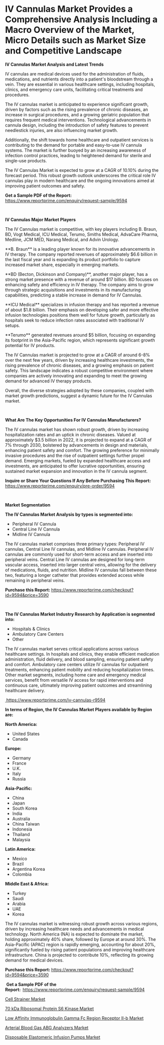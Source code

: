 <p><h1>IV Cannulas Market Provides a Comprehensive Analysis Including a Macro Overview of the Market, Micro Details such as Market Size and Competitive Landscape</h1></p><p><strong>IV Cannulas Market Analysis and Latest Trends</strong></p>
<p><p>IV cannulas are medical devices used for the administration of fluids, medications, and nutrients directly into a patient's bloodstream through a vein. They are essential in various healthcare settings, including hospitals, clinics, and emergency care units, facilitating critical treatments and procedures.</p><p>The IV cannulas market is anticipated to experience significant growth, driven by factors such as the rising prevalence of chronic diseases, an increase in surgical procedures, and a growing geriatric population that requires frequent medical interventions. Technological advancements in cannula design, including the introduction of safety features to prevent needlestick injuries, are also influencing market growth.</p><p>Additionally, the shift towards home healthcare and outpatient services is contributing to the demand for portable and easy-to-use IV cannula systems. The market is further buoyed by an increasing awareness of infection control practices, leading to heightened demand for sterile and single-use products.</p><p>The IV Cannulas Market is expected to grow at a CAGR of 10.10% during the forecast period. This robust growth outlook underscores the critical role IV cannulas play in modern healthcare and the ongoing innovations aimed at improving patient outcomes and safety.</p></p>
<p><strong>Get a Sample PDF of the Report:&nbsp;</strong> <a href="https://www.reportprime.com/enquiry/request-sample/9594?utm_campaign=75&utm_medium=2&utm_source=Github&utm_content=ia&utm_term=28112024&utm_id=iv-cannulas">https://www.reportprime.com/enquiry/request-sample/9594</a></p>
<p>&nbsp;</p>
<p><strong>IV Cannulas Major Market Players</strong></p>
<p><p>The IV Cannulas market is competitive, with key players including B. Braun, BD, Vogt Medical, ICU Medical, Terumo, Smiths Medical, AdvaCare Pharma, Medline, JCM MED, Narang Medical, and Advin Urology. </p><p>**B. Braun** is a leading player known for its innovative advancements in IV therapy. The company reported revenues of approximately $6.6 billion in the last fiscal year and is expanding its product portfolio to capture increased market share, especially in emerging markets.</p><p>**BD (Becton, Dickinson and Company)**, another major player, has a strong market presence with a revenue of around $17 billion. BD focuses on enhancing safety and efficiency in IV therapy. The company aims to grow through strategic acquisitions and investments in its manufacturing capabilities, predicting a stable increase in demand for IV Cannulas.</p><p>**ICU Medical** specializes in infusion therapy and has reported a revenue of about $1.8 billion. Their emphasis on developing safer and more effective infusion technologies positions them well for future growth, particularly as hospitals seek to reduce infection rates associated with traditional IV setups.</p><p>**Terumo** generated revenues around $5 billion, focusing on expanding its footprint in the Asia-Pacific region, which represents significant growth potential for IV products.</p><p>The IV Cannulas market is projected to grow at a CAGR of around 6-8% over the next few years, driven by increasing healthcare investments, the rising prevalence of chronic diseases, and a growing emphasis on patient safety. This landscape indicates a robust competitive environment where companies are actively innovating and expanding to meet the growing demand for advanced IV therapy products. </p><p>Overall, the diverse strategies adopted by these companies, coupled with market growth predictions, suggest a dynamic future for the IV Cannulas market.</p></p>
<p>&nbsp;</p>
<p><strong>What Are The Key Opportunities For IV Cannulas Manufacturers?</strong></p>
<p><p>The IV cannulas market has shown robust growth, driven by increasing hospitalization rates and an uptick in chronic diseases. Valued at approximately $3.5 billion in 2022, it is projected to expand at a CAGR of 7% through 2030, bolstered by advancements in design and materials, enhancing patient safety and comfort. The growing preference for minimally invasive procedures and the rise of outpatient settings further propel demand. Emerging markets, fueled by expanded healthcare access and investments, are anticipated to offer lucrative opportunities, ensuring sustained market expansion and innovation in the IV cannula segment.</p></p>
<p><strong>Inquire or Share Your Questions If Any Before Purchasing This Report:</strong> <a href="https://www.reportprime.com/enquiry/pre-order/9594?utm_campaign=75&utm_medium=2&utm_source=Github&utm_content=ia&utm_term=28112024&utm_id=iv-cannulas">https://www.reportprime.com/enquiry/pre-order/9594</a></p>
<p>&nbsp;</p>
<p><strong>Market Segmentation</strong></p>
<p><strong>The IV Cannulas Market Analysis by types is segmented into:</strong></p>
<p><ul><li>Peripheral IV Cannula</li><li>Central Line IV Cannula</li><li>Midline IV Cannula</li></ul></p>
<p><p>The IV cannulas market comprises three primary types: Peripheral IV cannulas, Central Line IV cannulas, and Midline IV cannulas. Peripheral IV cannulas are commonly used for short-term access and are inserted into peripheral veins. Central Line IV cannulas are designed for long-term vascular access, inserted into larger central veins, allowing for the delivery of medications, fluids, and nutrition. Midline IV cannulas fall between these two, featuring a longer catheter that provides extended access while remaining in peripheral veins.</p></p>
<p><strong>Purchase this Report:&nbsp;</strong><a href="https://www.reportprime.com/checkout?id=9594&price=3590&utm_campaign=75&utm_medium=2&utm_source=Github&utm_content=ia&utm_term=28112024&utm_id=iv-cannulas">https://www.reportprime.com/checkout?id=9594&price=3590</a></p>
<p>&nbsp;</p>
<p><strong>The IV Cannulas Market Industry Research by Application is segmented into:</strong></p>
<p><ul><li>Hospitals & Clinics</li><li>Ambulatory Care Centers</li><li>Other</li></ul></p>
<p><p>The IV cannulas market serves critical applications across various healthcare settings. In hospitals and clinics, they enable efficient medication administration, fluid delivery, and blood sampling, ensuring patient safety and comfort. Ambulatory care centers utilize IV cannulas for outpatient treatments, enhancing patient mobility and reducing hospitalization times. Other market segments, including home care and emergency medical services, benefit from versatile IV access for rapid interventions and continuous care, ultimately improving patient outcomes and streamlining healthcare delivery.</p></p>
<p><a href="https://www.reportprime.com/iv-cannulas-r9594?utm_campaign=75&utm_medium=2&utm_source=Github&utm_content=ia&utm_term=28112024&utm_id=iv-cannulas">&nbsp;https://www.reportprime.com/iv-cannulas-r9594</a></p>
<p><strong>In terms of Region, the IV Cannulas Market Players available by Region are:</strong></p>
<p>
    <p> <strong> North America: </strong>
        <ul>
            <li>United States</li>
            <li>Canada</li>
        </ul>
        </p> 
    <p> <strong> Europe: </strong>
        <ul>
            <li>Germany</li>
            <li>France</li>
            <li>U.K.</li>
            <li>Italy</li>
            <li>Russia</li>
        </ul>
        </p> 
    <p> <strong> Asia-Pacific: </strong>
        <ul>
            <li>China</li>
            <li>Japan</li>
            <li>South Korea</li>
            <li>India</li>
            <li>Australia</li>
            <li>China Taiwan</li>
            <li>Indonesia</li>
            <li>Thailand</li>
            <li>Malaysia</li>
        </ul>
        </p> 
    <p> <strong> Latin America: </strong>
        <ul>
            <li>Mexico</li>
            <li>Brazil</li>
            <li>Argentina Korea</li>
            <li>Colombia</li>
        </ul>
        </p> 
    <p> <strong> Middle East & Africa: </strong>
        <ul>
            <li>Turkey</li>
            <li>Saudi</li>
            <li>Arabia</li>
            <li>UAE</li>
            <li>Korea</li>
        </ul>
    </p>
    </p>
<p><p>The IV cannulas market is witnessing robust growth across various regions, driven by increasing healthcare needs and advancements in medical technology. North America (NA) is expected to dominate the market, holding approximately 40% share, followed by Europe at around 30%. The Asia-Pacific (APAC) region is rapidly emerging, accounting for about 20%, significantly fueled by rising patient populations and improving healthcare infrastructure. China is projected to contribute 10%, reflecting its growing demand for medical devices.</p></p>
<p><strong>Purchase this Report: </strong><a href="https://www.reportprime.com/checkout?id=9594&price=3590&utm_campaign=75&utm_medium=2&utm_source=Github&utm_content=ia&utm_term=28112024&utm_id=iv-cannulas">https://www.reportprime.com/checkout?id=9594&price=3590</a></p>
<p>&nbsp;<strong>Get a Sample PDF of the Report:&nbsp;&nbsp;</strong><a href="https://www.reportprime.com/enquiry/request-sample/9594?utm_campaign=75&utm_medium=2&utm_source=Github&utm_content=ia&utm_term=28112024&utm_id=iv-cannulas">https://www.reportprime.com/enquiry/request-sample/9594</a></p>
<p><strong></strong></p>
<p><p><a href="https://www.linkedin.com/pulse/cell-strainer-market-analysis-product-segmentation-regional-d4tje?utm_campaign=75&utm_medium=2&utm_source=Github&utm_content=ia&utm_term=28112024&utm_id=iv-cannulas">Cell Strainer Market</a></p><p><a href="https://issuu.com/reportprime-2/docs/70-kda-ribosomal-protein-s6-kinase-_ec2804c453702e?utm_campaign=75&utm_medium=2&utm_source=Github&utm_content=ia&utm_term=28112024&utm_id=iv-cannulas">70 kDa Ribosomal Protein S6 Kinase Market</a></p><p><a href="https://issuu.com/reportprime-2/docs/low-affinity-immunoglobulin-gamma-f_a297167438db57?utm_campaign=75&utm_medium=2&utm_source=Github&utm_content=ia&utm_term=28112024&utm_id=iv-cannulas">Low Affinity Immunoglobulin Gamma Fc Region Receptor II-b Market</a></p><p><a href="https://github.com/shondapmbau/Market-Research-Report-List-1/blob/main/arterial-blood-gas-abg-analyzers-market.md?utm_campaign=75&utm_medium=2&utm_source=Github&utm_content=ia&utm_term=28112024&utm_id=iv-cannulas">Arterial Blood Gas ABG Analyzers Market</a></p><p><a href="https://github.com/MonroeBullock54/Market-Research-Report-List-1/blob/main/disposable-elastomeric-infusion-pumps-market.md?utm_campaign=75&utm_medium=2&utm_source=Github&utm_content=ia&utm_term=28112024&utm_id=iv-cannulas">Disposable Elastomeric Infusion Pumps Market</a></p></p>